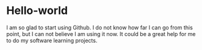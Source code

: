# Hello-world
I am so glad to start using Github.
I do not know how far I can go from this point,
but I can not believe I am using it now.
It could be a great help for me to do my software learning projects.



